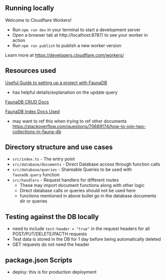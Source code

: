 ## Running locally

Welcome to Cloudflare Workers!

- Run `npm run dev` in your terminal to start a development server
- Open a browser tab at http://localhost:8787/ to see your worker in action
- Run `npm run publish` to publish a new worker version

Learn more at https://developers.cloudflare.com/workers/

## Resources used

[Useful Guide to setting up a project with FaunaDB](https://fauna.com/blog/getting-started-with-fauna-and-cloudflare-workers)

- has helpful details/explanation on the update query

[FaunaDB CRUD Docs](https://docs.fauna.com/fauna/current/build/fql/crud?lang=javascript)

[FaunaDB Index Docs Used](https://docs.fauna.com/fauna/current/learn/tutorials/fql/indexes/pagination?lang=javascript)

- may want to ref this when trying to ref other documents https://stackoverflow.com/questions/70689174/how-to-join-two-collections-in-fauna-db

## Directory structure and use cases

- `src/index.ts` - The entry point
- `src/database/documents` - Direct Database access through function calls
- `src/database/queries` - Shareable Queries to be used with `faunadb.query` function
- `src/handlers` - Request handlers for different routes
  - These may import document functions along with other logic
  - Direct database calls or queries should not be used here
  - functions mentioned in above bullet go in the database documents dir or queries

## Testing against the DB locally

- need to include `test-header = "true"` in the request headers for all POST/PUT/DELETE/PACTH requests
- Test data is stored in the DB for 1 day before being automatically deleted
- GET requests do not need the header

## package.json Scripts

- deploy: this is for production deployment
